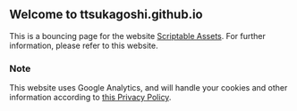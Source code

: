 ## Welcome to ttsukagoshi.github.io

This is a bouncing page for the website [Scriptable Assets](https://ttsukagoshi.github.io/scriptable-assets/). For further information, please refer to this website.

### Note
This website uses Google Analytics, and will handle your cookies and other information according to [this Privacy Policy](https://ttsukagoshi.github.io/scriptable-assets/privacy-policy/#google-analytics).